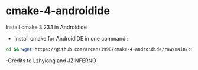 # cmake-4-androidide
Install cmake 3.23.1 in Androidide

- Install cmake for AndroidIDE in one command :
```bash
cd && wget https://github.com/arcans1998/cmake-4-androidide/raw/main/cmake_installer.sh && chmod +x cmake_installer.sh && ./cmake_installer.sh
```

-Credits to Lzhyiong and JZINFERNO
